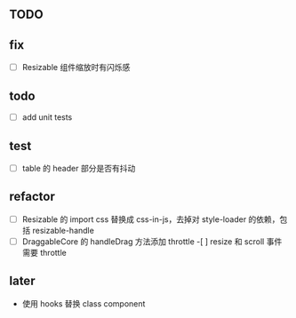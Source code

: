 ## TODO

## fix

-[ ] Resizable 组件缩放时有闪烁感

## todo

-[ ] add unit tests

## test

-[ ] table 的 header 部分是否有抖动

## refactor

-[ ] Resizable 的 import css 替换成 css-in-js，去掉对 style-loader 的依赖，包括 resizable-handle  
-[ ] DraggableCore 的 handleDrag 方法添加 throttle -[ ] resize 和 scroll 事件需要 throttle

## later

- 使用 hooks 替换 class component
